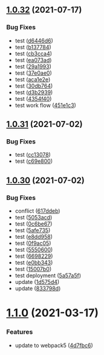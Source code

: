 ## [1.0.32](https://github.com/CoCreate-app/CoCreate-test/compare/v1.0.31...v1.0.32) (2021-07-17)


### Bug Fixes

* test ([d6446d6](https://github.com/CoCreate-app/CoCreate-test/commit/d6446d6618c9e798403241c7731faca623adec1a))
* test ([b137784](https://github.com/CoCreate-app/CoCreate-test/commit/b137784ab4c01927da43625de17609193789369d))
* test ([cb3cca4](https://github.com/CoCreate-app/CoCreate-test/commit/cb3cca41a95c99a9477853dc4eddcbf1fc82807e))
* test ([ea073ad](https://github.com/CoCreate-app/CoCreate-test/commit/ea073adeebf0510ab47e653e040a4be00f30241a))
* test ([29a1993](https://github.com/CoCreate-app/CoCreate-test/commit/29a19931af72198d3eb41de500303f94dc9109c8))
* test ([37e0ae0](https://github.com/CoCreate-app/CoCreate-test/commit/37e0ae07118798fe2960325b7059148962fea52b))
* test ([aca1e2e](https://github.com/CoCreate-app/CoCreate-test/commit/aca1e2e2c112d8b9f8ab344548edea152d80c3a0))
* test ([30db764](https://github.com/CoCreate-app/CoCreate-test/commit/30db7642231c252fd31eaaeb7640baffc993b941))
* test ([d3b2939](https://github.com/CoCreate-app/CoCreate-test/commit/d3b29399f0cd4eeba629b9256b516687a26a0a67))
* test ([4354f40](https://github.com/CoCreate-app/CoCreate-test/commit/4354f40b3d5668e160d532409f9424553c55cb00))
* test work flow ([451e1c3](https://github.com/CoCreate-app/CoCreate-test/commit/451e1c311754ec9de20b7800cc745c6ec3cb56a5))

## [1.0.31](https://github.com/CoCreate-app/CoCreate-test/compare/v1.0.30...v1.0.31) (2021-07-02)


### Bug Fixes

* test ([cc13078](https://github.com/CoCreate-app/CoCreate-test/commit/cc130788b8b379fd56eb10b7132e853f180ab233))
* test ([c69e800](https://github.com/CoCreate-app/CoCreate-test/commit/c69e8003156da90400aa2dd79bd2865df30bfa51))

## [1.0.30](https://github.com/CoCreate-app/CoCreate-test/compare/v1.0.29...v1.0.30) (2021-07-02)


### Bug Fixes

* conflict ([617ddeb](https://github.com/CoCreate-app/CoCreate-test/commit/617ddeb8bba85085621615f3093a91a6d3545be2))
* test ([5053acd](https://github.com/CoCreate-app/CoCreate-test/commit/5053acd7e6d07c7e856325c00bd76a5752044a8f))
* test ([0c6be67](https://github.com/CoCreate-app/CoCreate-test/commit/0c6be67da8cb9a4523f38963eaeaa10fb79e3a5a))
* test ([5afe735](https://github.com/CoCreate-app/CoCreate-test/commit/5afe735b9e62f43bef7fe105d6354f52f6b102bf))
* test ([e8dd958](https://github.com/CoCreate-app/CoCreate-test/commit/e8dd958aa54c81f17d2cef1476e071e01ce262b3))
* test ([0f9ac05](https://github.com/CoCreate-app/CoCreate-test/commit/0f9ac05e317992cb7d2fbffac300adc24e7de7f0))
* test ([5550600](https://github.com/CoCreate-app/CoCreate-test/commit/5550600d654223c7b690ce4c32e0bb6164e52a6e))
* test ([6698229](https://github.com/CoCreate-app/CoCreate-test/commit/66982291ca7ca4e580fda93eaa6be683a468d296))
* test ([e0bb343](https://github.com/CoCreate-app/CoCreate-test/commit/e0bb3436420511b1963d967ad0437fbe8408ebfc))
* test ([15007b0](https://github.com/CoCreate-app/CoCreate-test/commit/15007b09c2dced5e37bbfda4efaa683ddaa93877))
* test deployment ([5a57a5f](https://github.com/CoCreate-app/CoCreate-test/commit/5a57a5fe3ad2f9d42785d41a302a75fa78a1ae57))
* update ([1d575d4](https://github.com/CoCreate-app/CoCreate-test/commit/1d575d48144473ecc24123e740c6688d7defc736))
* update ([833798d](https://github.com/CoCreate-app/CoCreate-test/commit/833798d9e8e451ae32fa721ba541917694743035))

# [1.1.0](https://github.com/CoCreate-app/CoCreate-test/compare/v1.0.2...v1.1.0) (2021-03-17)


### Features

* update to webpack5 ([4d7fbc6](https://github.com/CoCreate-app/CoCreate-test/commit/4d7fbc6ed4ada72d4b43f3477c55b6b1cda17ce9))
